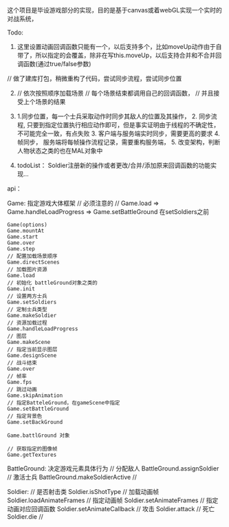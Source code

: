 这个项目是毕设游戏部分的实现，目的是基于canvas或着webGL实现一个实时的对战系统，

Todo:

1. 这里设置动画回调函数只能有一个，以后支持多个，比如moveUp动作由于自带了，所以指定的会覆盖，除非在写this.moveUp，以后支持合并和不合并回调函数(通过true/false参数)

// 做了建库打包，稍微重构了代码，尝试同步流程，尝试同步位置

2.  // 依次按照顺序加载场景
    // 每个场景结束都调用自己的回调函数，
    // 并且接受上个场景的结果

3. 1.同步位置，每一个士兵采取动作时同步其敌人的位置及其操作，
    2. 同步流程, 只要到指定位置执行相应动作即可，但是事实证明由于线程的不确定性，不可能完全一致，有点失败
    3. 客户端与服务端实时同步，需要更高的要求
    4. 帧同步， 服务端将每帧操作流程记录，需要重构服务端，
    5. 改变架构，判断人物状态之类的也在MAL对象中

4. todoList： Soldier注册新的操作或者更改/合并/添加原来回调函数的功能实现...

api：

Game: 指定游戏大体框架
    // 必须注意的
    // Game.load => Game.handleLoadProgress => Game.setBattleGround 在setSoldiers之前

    Game(options)
    Game.mountAt
    Game.start
    Game.over
    Game.step
    // 配置加载场景顺序
    Game.directScenes
    // 加载图片资源
    Game.load
    // 初始化 battleGround对象之类的
    Game.init
    // 设置两方士兵
    Game.setSoldiers
    // 定制士兵类型
    Game.makeSoldier
    // 资源加载过程
    Game.handleLoadProgress
    // 图层
    Game.makeScene
    // 指定当前显示图层
    Game.designScene
    // 战斗结束
    Game.over
    // 帧率
    Game.fps
    // 跳过动画
    Game.skipAnimation
    // 指定BatteleGround，在gameScene中指定
    Game.setBattleGround
    // 指定背景色
    Game.setBackGround

    Game.battlGround 对象

    // 获取指定的图像帧
    Game.getTextures

BattleGround: 决定游戏元素具体行为
    // 分配敌人
    BattleGround.assignSoldier
    // 激活士兵
    BattleGround.makeSoldierActive
    // 


Soldier:
    // 是否射击类
    Soldier.isShotType
    // 加载动画帧
    Soldier.loadAnimateFrames
    // 指定动画帧
    Soldier.setAnimateFrames
    // 指定动画对应回调函数
    Soldier.setAnimateCallback
    // 攻击
    Soldier.attack
    // 死亡
    Soldier.die
    // 


